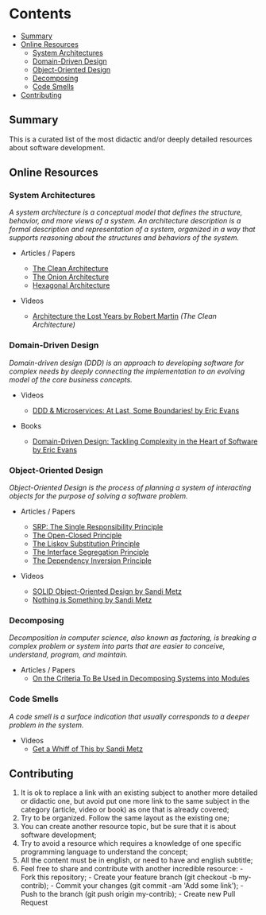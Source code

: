 # Contents
  - [Summary](#summary)
  - [Online Resources](#resources)
    - [System Architectures](#system-architectures)
    - [Domain-Driven Design](#domain-driven-design)
    - [Object-Oriented Design](#object-oriented-design)
    - [Decomposing](#decomposing)
    - [Code Smells](#code-smells)
  - [Contributing](#contributing)

## Summary

This is a curated list of the most didactic and/or deeply detailed resources about software development.

## Online Resources

  ### System Architectures

  _A system architecture is a conceptual model that defines the structure,
  behavior, and more views of a system. An architecture description is a formal
  description and representation of a system, organized in a way that supports
  reasoning about the structures and behaviors of the system._

  - Articles / Papers
    - [The Clean Architecture](
      https://8thlight.com/blog/uncle-bob/2012/08/13/the-clean-architecture.html)
    - [The Onion Architecture](http://jeffreypalermo.com/blog/the-onion-architecture-part-1/)
    - [Hexagonal Architecture](http://alistair.cockburn.us/Hexagonal+architecture)

  - Videos
    - [Architecture the Lost Years by Robert Martin](https://www.youtube.com/watch?v=WpkDN78P884) _(The Clean Architecture)_

  ### Domain-Driven Design

  _Domain-driven design (DDD) is an approach to developing software for
  complex needs by deeply connecting the implementation to an evolving model
  of the core business concepts._

  - Videos
    - [DDD & Microservices: At Last, Some Boundaries! by Eric Evans](
      https://www.youtube.com/watch?v=yPvef9R3k-M)

  - Books
    - [Domain-Driven Design: Tackling Complexity in the Heart of Software by Eric Evans](
      https://www.amazon.com/Domain-Driven-Design-Tackling-Complexity-Software/dp/0321125215)

  ### Object-Oriented Design

  _Object-Oriented Design is the process of planning a system of interacting
  objects for the purpose of solving a software problem._

  - Articles / Papers
    - [SRP: The Single Responsibility Principle](
      https://drive.google.com/file/d/0ByOwmqah_nuGNHEtcU5OekdDMkk/view)
    - [The Open-Closed Principle](
      https://drive.google.com/file/d/0BwhCYaYDn8EgN2M5MTkwM2EtNWFkZC00ZTI3LWFjZTUtNTFhZGZiYmUzODc1/view)
    - [The Liskov Substitution Principle](
      https://drive.google.com/file/d/0BwhCYaYDn8EgNzAzZjA5ZmItNjU3NS00MzQ5LTkwYjMtMDJhNDU5ZTM0MTlh/view)
    - [The Interface Segregation Principle](
      https://drive.google.com/file/d/0BwhCYaYDn8EgOTViYjJhYzMtMzYxMC00MzFjLWJjMzYtOGJiMDc5N2JkYmJi/view)
    - [The Dependency Inversion  Principle](
      https://drive.google.com/file/d/0BwhCYaYDn8EgMjdlMWIzNGUtZTQ0NC00ZjQ5LTkwYzQtZjRhMDRlNTQ3ZGMz/view)

  - Videos
    - [SOLID Object-Oriented Design by Sandi Metz](https://www.youtube.com/watch?v=v-2yFMzxqwU)
    - [Nothing is Something by Sandi Metz](https://www.youtube.com/watch?v=9lv2lBq6x4A)

  ### Decomposing

  _Decomposition in computer science, also known as factoring, is breaking a
  complex problem or system into parts that are easier to conceive, understand,
  program, and maintain._

  - Articles / Papers
    - [On the Criteria To Be Used in Decomposing Systems into Modules](
    https://www.cs.umd.edu/class/spring2003/cmsc838p/Design/criteria.pdf)

  ### Code Smells

  _A code smell is a surface indication that usually corresponds to a deeper problem in the system._

  - Videos
    - [Get a Whiff of This by Sandi Metz](https://www.youtube.com/watch?v=PJjHfa5yxlU)

## Contributing

  1. It is ok to replace a link with an existing subject to another more detailed or didactic one,
     but avoid put one more link to the same subject in the category (article, video or book) as one that is already covered;
  2. Try to be organized. Follow the same layout as the existing one;
  3. You can create another resource topic, but be sure that it is about software development;
  4. Try to avoid a resource which requires a knowledge of one specific programming language to understand the concept;
  5. All the content must be in english, or need to have and english subtitle;
  6. Feel free to share and contribute with another incredible resource:
    - Fork this repository;
    - Create your feature branch (git checkout -b my-contrib);
    - Commit your changes (git commit -am 'Add some link');
    - Push to the branch (git push origin my-contrib);
    - Create new Pull Request
